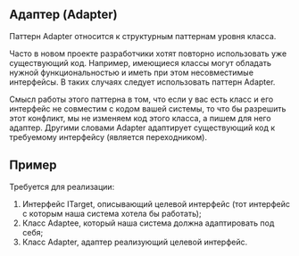 
## Адаптер (Adapter)

Паттерн Adapter относится к структурным паттернам уровня класса.

Часто в новом проекте разработчики хотят повторно использовать уже существующий код. Например, имеющиеся классы могут обладать нужной
функциональностью и иметь при этом несовместимые интерфейсы. В таких случаях следует использовать паттерн Adapter.

Смысл работы этого паттерна в том, что если у вас есть класс и его интерфейс не совместим с кодом вашей системы, то что бы разрешить 
этот конфликт, мы не изменяем код этого класса, а пишем для него адаптер. Другими словами Adapter адаптирует существующий код к 
требуемому интерфейсу (является переходником).

## Пример

Требуется для реализации:

1. Интерфейс ITarget, описывающий целевой интерфейс (тот интерфейс с которым наша система хотела бы работать);
2. Класс Adaptee, который наша система должна адаптировать под себя;
3. Класс Adapter, адаптер реализующий целевой интерфейс.

